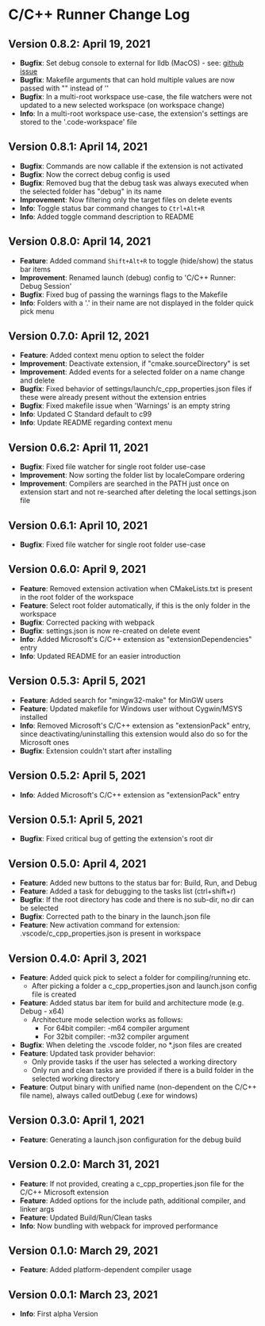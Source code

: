 # C/C++ Runner Change Log

## Version 0.8.2: April 19, 2021

- **Bugfix**: Set debug console to external for lldb (MacOS) - see: [github issue](https://github.com/microsoft/vscode-cpptools/issues/5079)
- **Bugfix**: Makefile arguments that can hold multiple values are now passed with "" instead of ''
- **Bugfix**: In a multi-root workspace use-case, the file watchers were not updated to a new selected workspace (on workspace change)
- **Info**: In a multi-root workspace use-case, the extension's settings are stored to the '.code-workspace' file

## Version 0.8.1: April 14, 2021

- **Bugfix**: Commands are now callable if the extension is not activated
- **Bugfix**: Now the correct debug config is used
- **Bugfix**: Removed bug that the debug task was always executed when the selected folder has "debug" in its name
- **Improvement**: Now filtering only the target files on delete events
- **Info**: Toggle status bar command changes to `Ctrl+Alt+R`
- **Info**: Added toggle command description to README

## Version 0.8.0: April 14, 2021

- **Feature**: Added command `Shift+Alt+R` to toggle (hide/show) the status bar items
- **Improvement**: Renamed launch (debug) config to 'C/C++ Runner: Debug Session'
- **Bugfix**: Fixed bug of passing the warnings flags to the Makefile
- **Info**: Folders with a '.' in their name are not displayed in the folder quick pick menu

## Version 0.7.0: April 12, 2021

- **Feature**: Added context menu option to select the folder
- **Improvement**: Deactivate extension, if "cmake.sourceDirectory" is set
- **Improvement**: Added events for a selected folder on a name change and delete
- **Bugfix**: Fixed behavior of settings/launch/c_cpp_properties.json files if these were already present without the extension entries
- **Bugfix**: Fixed makefile issue when 'Warnings' is an empty string
- **Info**: Updated C Standard default to c99
- **Info**: Update README regarding context menu

## Version 0.6.2: April 11, 2021

- **Bugfix**: Fixed file watcher for single root folder use-case
- **Improvement**: Now sorting the folder list by localeCompare ordering
- **Improvement**: Compilers are searched in the PATH just once on extension start and not re-searched after deleting the local settings.json file

## Version 0.6.1: April 10, 2021

- **Bugfix**: Fixed file watcher for single root folder use-case

## Version 0.6.0: April 9, 2021

- **Feature**: Removed extension activation when CMakeLists.txt is present in the root folder of the workspace
- **Feature**: Select root folder automatically, if this is the only folder in the workspace
- **Bugfix**: Corrected packing with webpack
- **Bugfix**: settings.json is now re-created on delete event
- **Info**: Added Microsoft's C/C++ extension as "extensionDependencies" entry
- **Info**: Updated README for an easier introduction

## Version 0.5.3: April 5, 2021

- **Feature**: Added search for "mingw32-make" for MinGW users
- **Feature**: Updated makefile for Windows user without Cygwin/MSYS installed
- **Info**: Removed Microsoft's C/C++ extension as "extensionPack" entry, since deactivating/uninstalling this extension would also do so for the Microsoft ones
- **Bugfix**: Extension couldn't start after installing

## Version 0.5.2: April 5, 2021

- **Info**: Added Microsoft's C/C++ extension as "extensionPack" entry

## Version 0.5.1: April 5, 2021

- **Bugfix**: Fixed critical bug of getting the extension's root dir

## Version 0.5.0: April 4, 2021

- **Feature**: Added new buttons to the status bar for: Build, Run, and Debug
- **Feature**: Added a task for debugging to the tasks list (ctrl+shift+r)
- **Bugfix**: If the root directory has code and there is no sub-dir, no dir can be selected
- **Bugfix**: Corrected path to the binary in the launch.json file
- **Feature**: New activation command for extension: .vscode/c_cpp_properties.json is present in workspace

## Version 0.4.0: April 3, 2021

- **Feature**: Added quick pick to select a folder for compiling/running etc.
  - After picking a folder a c_cpp_properties.json and launch.json config file is created
- **Feature**: Added status bar item for build and architecture mode (e.g. Debug - x64)
  - Architecture mode selection works as follows:
    - For 64bit compiler: -m64 compiler argument
    - For 32bit compiler: -m32 compiler argument
- **Bugfix**: When deleting the .vscode folder, no \*.json files are created
- **Feature**: Updated task provider behavior:
  - Only provide tasks if the user has selected a working directory
  - Only run and clean tasks are provided if there is a build folder in the selected working directory
- **Feature**: Output binary with unified name (non-dependent on the C/C++ file name), always called outDebug (.exe for windows)

## Version 0.3.0: April 1, 2021

- **Feature**: Generating a launch.json configuration for the debug build

## Version 0.2.0: March 31, 2021

- **Feature**: If not provided, creating a c_cpp_properties.json file for the C/C++ Microsoft extension
- **Feature**: Added options for the include path, additional compiler, and linker args
- **Feature**: Updated Build/Run/Clean tasks
- **Info**: Now bundling with webpack for improved performance

## Version 0.1.0: March 29, 2021

- **Feature**: Added platform-dependent compiler usage

## Version 0.0.1: March 23, 2021

- **Info**: First alpha Version
